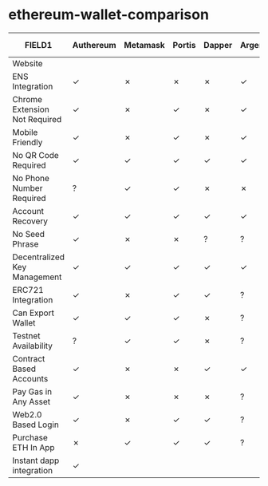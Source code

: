 # ethereum-wallet-comparison

|FIELD1|Authereum                    |Metamask|Portis                                       |Dapper|Argent|Coinbase Wallet|Status|Trust Wallet|Ledger|Gnosis Safe|ETHVault             |NiftyWallet|
|------|-----------------------------|--------|---------------------------------------------|------|------|---------------|------|------------|------|-----------|---------------------|-----------|
|Website|                             |        |                                             |      |      |               |      |            |      |           |https://ethvault.xyz/|           |
|ENS Integration|✓                            |✗       |✗                                            |✗     |✓     |✗              |✓     |✗           |✗     |✗          |✗                    |           |
|Chrome Extension Not Required|✓                            |✗       |✓                                            |✗     |✓     |✓              |✓     |✓           |✓     |✗          |✓                    |           |
|Mobile Friendly|✓                            |✗       |✓                                            |✗     |✓     |✓              |✓     |✓           |✗     |✓          |                     |           |
|No QR Code Required|✓                            |✓       |✓                                            |✓     |✓     |✓              |✓     |✓           |✓     |✗          |                     |           |
|No Phone Number Required|?                            |✓       |✓                                            |✗     |✗     |✗              |✓     |✓           |✓     |?          |                     |           |
|Account Recovery|✓                            |✓       |✓                                            |✓     |✓     |✓              |✗     |✓           |✗     |✗          |                     |           |
|No Seed Phrase|✓                            |✗       |✗                                            |?     |?     |✗              |✓     |✗           |✗     |?          |                     |           |
|Decentralized Key Management|✓                            |✓       |✓                                            |✓     |✓     |✓              |✓     |?           |✓     |✓          |                     |           |
|ERC721 Integration|✓                            |✗       |✓                                            |✓     |?     |✓              |✓     |✓           |✗     |✗          |                     |           |
|Can Export Wallet|✓                            |✓       |✓                                            |✗     |?     |✗              |✗     |✗           |✓     |?          |                     |           |
|Testnet Availability|?                            |✓       |✓                                            |✗     |?     |✓              |✓     |✗           |✓     |?          |                     |           |
|Contract Based Accounts|✓                            |✗       |✗                                            |✓     |✓     |✗              |✗     |✗           |✗     |✓          |                     |           |
|Pay Gas in Any Asset|✓                            |✗       |✗                                            |✗     |?     |✗              |✗     |✗           |✗     |?          |                     |           |
|Web2.0 Based Login|✓                            |✗       |✓                                            |✓     |?     |✗              |✓     |✗           |✗     |?          |                     |           |
|Purchase ETH In App|✗                            |✓       |✓                                            |✓     |?     |✓              |✗     |✗           |✗     |?          |✗                    |           |
|Instant dapp integration|✓                            |        |                                             |      |      |               |      |            |      |           |✗                    |           |
